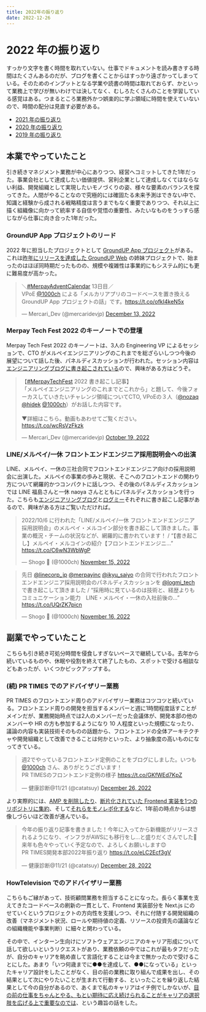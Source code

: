 ```yaml
---
title: 2022年の振り返り
date: 2022-12-26
---
```


# 2022 年の振り返り

すっかり文字を書く時間を取れていない。仕事でドキュメントを読み書きする時間はたくさんあるのだが、ブログを書くことからはすっかり遠ざかってしまっている。そのためのインプットとなる学業や読書の時間は取れておらず、かといって業務上で学びが無いわけでは決してなく、むしろたくさんのことを学習している感覚はある。つまるところ業務外かつ娯楽的に学ぶ領域に時間を使えていないので、時間の配分は見直す必要がある。

- [2021 年の振り返り](/posts/2021/look-back-over-2021.html)
- [2020 年の振り返り](/posts/2020/look-back-over-2020.html)
- [2019 年の振り返り](/posts/2019/look-back-over-2019.html)

## 本業でやっていたこと

引き続きマネジメント業務が中心にありつつ、経営へコミットしてきた1年だった。事業会社として達成したい価値提供、営利企業として達成しなくてはならない利益、開発組織として実現したいモノづくりの姿、様々な要素のバランスを探ってきた。人間がやることなので究極的には確固たる未来予測はできない中で、知識と経験から成される戦略精度は言うまでもなく重要でありつつ、それ以上に描く組織像に向かって統率する自信や覚悟の重要性、みたいなものをうっすら感じながら仕事に向き合った1年だった。

### GroundUP App プロジェクトのリード

2022 年に担当したプロジェクトとして [GroundUP App プロジェクト](https://engineering.mercari.com/blog/entry/20221213-ground-up-app/)がある。これは[昨年にリリースを達成した GroundUP Web](https://engineering.mercari.com/blog/entry/20210810-the-new-mercari-web/) の姉妹プロジェクトで、始まったのはほぼ同時期だったものの、規模や複雑性は事業的にもシステム的にも更に難易度が高かった。

<blockquote class="twitter-tweet"><p lang="ja" dir="ltr">＼<a href="https://twitter.com/hashtag/MerpayAdventCalendar?src=hash&amp;ref_src=twsrc%5Etfw">#MerpayAdventCalendar</a> 13日目／<br>VPoE <a href="https://twitter.com/1000ch?ref_src=twsrc%5Etfw">@1000ch</a> による「メルカリアプリのコードベースを置き換える GroundUP App プロジェクトの話」です。<a href="https://t.co/ofkI4keN5x">https://t.co/ofkI4keN5x</a></p>&mdash; Mercari_Dev (@mercaridevjp) <a href="https://twitter.com/mercaridevjp/status/1602500485243887616?ref_src=twsrc%5Etfw">December 13, 2022</a></blockquote>

### Merpay Tech Fest 2022 のキーノートでの登壇

Merpay Tech Fest 2022 のキーノートは、3人の Engineering VP によるセッションで、CTO がメルペイエンジニアリングのこれまでを総ざらいしつつ今後の展望について話した後、パネルディスカッションが行われた。セッション内容は[エンジニアリングブログに書き起こされている](https://engineering.mercari.com/blog/entry/20221018-mtf2022-day1-1/)ので、興味がある方はどうぞ。

<blockquote class="twitter-tweet"><p lang="ja" dir="ltr">【<a href="https://twitter.com/hashtag/MerpayTechFest?src=hash&amp;ref_src=twsrc%5Etfw">#MerpayTechFest</a> 2022 書き起こし記事】<br>「メルペイエンジニアリングのこれまでとこれから」と題して、今後フォーカスしていきたいチャレンジ領域についてCTO, VPoEの３人（<a href="https://twitter.com/nozaq?ref_src=twsrc%5Etfw">@nozaq</a> <a href="https://twitter.com/hidek?ref_src=twsrc%5Etfw">@hidek</a> <a href="https://twitter.com/1000ch?ref_src=twsrc%5Etfw">@1000ch</a>）がお話した内容です。<br><br>▼詳細はこちら。動画もあわせてご覧ください。<a href="https://t.co/wcRsVzFkzk">https://t.co/wcRsVzFkzk</a></p>&mdash; Mercari_Dev (@mercaridevjp) <a href="https://twitter.com/mercaridevjp/status/1582537013810659328?ref_src=twsrc%5Etfw">October 19, 2022</a></blockquote>

### LINE/メルペイ/一休 フロントエンドエンジニア採用説明会への出演

LINE、メルペイ、一休の三社合同でフロントエンドエンジニア向けの採用説明会に出演した。メルペイの事業の歩みと現状、そこへのフロントエンドの関わり方について網羅的かつコンパクトに話しつつ、その後のパネルディスカッションでは LINE 福島さんと一休 naoya さんとともにパネルディスカッションを行った。こちらも[エンジニアリングブログ](https://engineering.mercari.com/blog/entry/20221114-9c6bdd1ea7/)と[ログミー](https://logmi.jp/tech/articles/327552)それぞれに書き起こし記事があるので、興味がある方はご覧いただければ。

<blockquote class="twitter-tweet"><p lang="ja" dir="ltr">2022/10/6 に行われた「LINE/メルペイ/一休 フロントエンドエンジニア採用説明会」のメルペイ・メルコイン部分を書き起こして頂きました。事業の概況・チームの状況などが、網羅的に書かれています！ / “【書き起こし】メルペイ・メルコインの紹介【フロントエンドエンジニ…” <a href="https://t.co/C6wN3WbWgP">https://t.co/C6wN3WbWgP</a></p>&mdash; Shogo 🍵 (@1000ch) <a href="https://twitter.com/1000ch/status/1592337494426603520?ref_src=twsrc%5Etfw">November 15, 2022</a></blockquote>

<blockquote class="twitter-tweet"><p lang="ja" dir="ltr">先日 <a href="https://twitter.com/LINECorp_jp?ref_src=twsrc%5Etfw">@linecorp_jp</a> <a href="https://twitter.com/merpayinc?ref_src=twsrc%5Etfw">@merpayinc</a> <a href="https://twitter.com/Ikyu_saiyo?ref_src=twsrc%5Etfw">@ikyu_saiyo</a> の合同で行われたフロントエンドエンジニア採用説明会のパネルディスカッションを <a href="https://twitter.com/logmi_tech?ref_src=twsrc%5Etfw">@logmi_tech</a> で書き起こして頂きました / “採用時に見ているのは技術と、経歴よりもコミュニケーション能力　LINE・メルペイ・一休の入社前後の…” <a href="https://t.co/UQrZK7picn">https://t.co/UQrZK7picn</a></p>&mdash; Shogo 🍵 (@1000ch) <a href="https://twitter.com/1000ch/status/1592874809641553920?ref_src=twsrc%5Etfw">November 16, 2022</a></blockquote>

## 副業でやっていたこと

こちらも引き続き可処分時間を侵食しすぎないペースで継続している。去年から続いているものや、休眠や役割を終えて終了したもの、スポットで受ける相談などもあったが、いくつかピックアップする。

### (続) PR TIMES でのアドバイザリー業務

PR TIMES のフロントエンド周りのアドバイザリー業務はコツコツと続いている。フロントエンド周りの開発を担当するメンバーと週に1時間程度話すことがメインだが、業務開始時点では2人のメンバーだった会議体が、開発本部の他のメンバーや HR の方も参加するようになり 10 人程度といった規模になったり、議論の内容も実装技術そのものの話題から、フロントエンドの全体アーキテクチャや開発組織として改善できることは何かといった、より抽象度の高いものになってきている。

<blockquote class="twitter-tweet"><p lang="ja" dir="ltr">週2でやっているフロントエンド定例のことをブログにしました。いつも <a href="https://twitter.com/1000ch?ref_src=twsrc%5Etfw">@1000ch</a> さん、ありがとうございます！<br>PR TIMESのフロントエンド定例の様子 <a href="https://t.co/GKfWEd7KpZ">https://t.co/GKfWEd7KpZ</a></p>&mdash; 健康診断@11/21 (@catatsuy) <a href="https://twitter.com/catatsuy/status/1607310204819091457?ref_src=twsrc%5Etfw">December 26, 2022</a></blockquote>

より実際的には、[AMP を削除したり](https://developers.prtimes.jp/2022/03/11/remove_amp/)、[断片化されていた Frontend 実装を1つのリポジトリに集約](https://developers.prtimes.jp/2022/04/14/web-front-end-development-enviroment-in-prtimes-inc/)、そして[それらをモノレポ化する](https://developers.prtimes.jp/2022/08/22/build_monorepo_using_yarn-workspaces/)など、1年前の時点からは想像しづらいほど改善が進んでいる。

<blockquote class="twitter-tweet"><p lang="ja" dir="ltr">今年の振り返り記事を書きました！今年に入ってから新機能がリリースされるようになり、インフラがAWSにも移行をし…と盛りだくさんでした🤣<br>来年も色々やっていく予定なので、よろしくお願いします😊<br>PR TIMES開発本部2022年振り返り <a href="https://t.co/eLC2Ecf3gV">https://t.co/eLC2Ecf3gV</a></p>&mdash; 健康診断@11/21 (@catatsuy) <a href="https://twitter.com/catatsuy/status/1607923173001154561?ref_src=twsrc%5Etfw">December 28, 2022</a></blockquote>

### HowTelevision でのアドバイザリー業務

こちらもご縁があって、技術顧問業務を担当することになった。長らく事業を支えてきたコードベースの刷新の一貫として、Frontend 実装部分を Next.js にのせていくというプロジェクトの方向性を支援しつつ、それに付随する開発組織の改善（マネジメント状況、ロールや期待値の定義、リソースの投資先の議論などの組織機能や事業判断）に細々と関わっている。

その中で、インターン生向けにソフトウェアエンジニアのキャリア形成について話して欲しいというリクエストがあり、業務依頼の中ではこれが最もタフだったが、自分のキャリアを眺め直して言語化することは今まで無かったので受けることにした。あまり「いつ何歳までに●●を達成して、●●になっている」といったキャリア設計をしたことがなく、目の前の業務に取り組んで成果を出し、その結果として次にやりたいことが生まれて行動する、といったことを繰り返した結果として今の自分があるので、あくまで私のキャリアはイチ例でしかないが、[目の前の仕事をちゃんとやる、もとい期待に応え続けられることがキャリアの選択肢を広げる上で重要なのでは](/posts/2022/my-engineering-career.html)、という趣旨の話をした。
